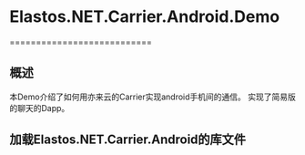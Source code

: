 # Elastos.NET.Carrier.Android.Demo
===========================
## 概述

本Demo介绍了如何用亦来云的Carrier实现android手机间的通信。
实现了简易版的聊天的Dapp。

## 加载Elastos.NET.Carrier.Android的库文件



